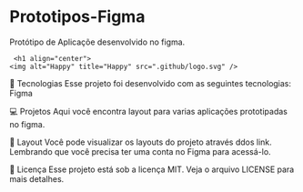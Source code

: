 # Prototipos-Figma
Protótipo de Aplicaçõe desenvolvido no figma.

     <h1 align="center">
    <img alt="Happy" title="Happy" src=".github/logo.svg" />
</h1>

🚀 Tecnologias
Esse projeto foi desenvolvido com as seguintes tecnologias:
Figma

💻 Projetos
Aqui você encontra layout para varias aplicações prototipadas no figma.

🔖 Layout
Você pode visualizar os layouts do projeto através ddos link. Lembrando que você precisa ter uma conta no Figma para acessá-lo.

📝 Licença
Esse projeto está sob a licença MIT. Veja o arquivo LICENSE para mais detalhes.

